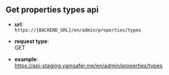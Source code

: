 ## Get properties types api

* **url**:  
`https://{BACKEND_URL}/en/admin/properties/types`


* **request type**:  
GET  

* **example**:  
https://api-staging.yamsafer.me/en/admin/properties/types
